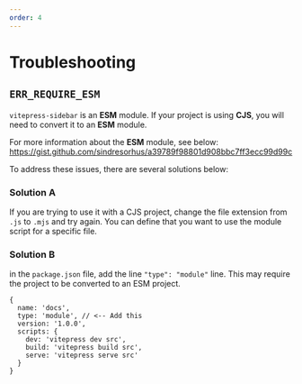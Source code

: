 ```yaml
---
order: 4
---
```


# Troubleshooting

## `ERR_REQUIRE_ESM`

`vitepress-sidebar` is an **ESM** module. If your project is using **CJS**, you will need to convert it to an **ESM** module.

For more information about the **ESM** module, see below: https://gist.github.com/sindresorhus/a39789f98801d908bbc7ff3ecc99d99c

To address these issues, there are several solutions below:

### Solution A

If you are trying to use it with a CJS project, change the file extension from `.js` to `.mjs` and try again. You can define that you want to use the module script for a specific file.

### Solution B

in the `package.json` file, add the line `"type": "module"` line. This may require the project to be converted to an ESM project.

```json5
{
  name: 'docs',
  type: 'module', // <-- Add this
  version: '1.0.0',
  scripts: {
    dev: 'vitepress dev src',
    build: 'vitepress build src',
    serve: 'vitepress serve src'
  }
}
```

